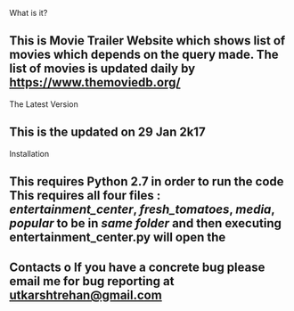 What is it?

  This is Movie Trailer Website which shows list of movies which depends on
  the query made. The list of movies is updated daily by https://www.themoviedb.org/
-------------------------------------
The Latest Version

  This is the updated on 29 Jan 2k17
--------------------------------------  
Installation

  This requires Python 2.7 in order to run the code
  This requires all four files :
  *entertainment_center*,
  *fresh_tomatoes*,
  *media*,
  *popular*
  to be in *same folder* and then executing **entertainment_center.py** will open the
--------------------------------------  
Contacts
     o If you have a concrete bug  please email me for bug reporting
     at utkarshtrehan@gmail.com
--------------------------------------  
